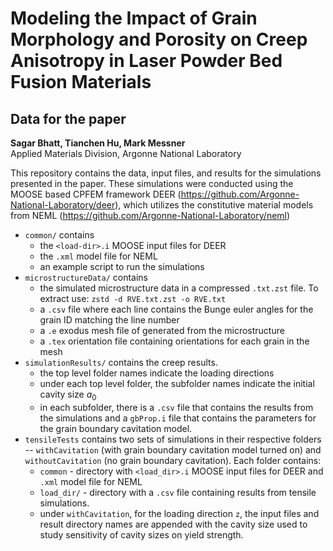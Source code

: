 # Modeling the Impact of Grain Morphology and Porosity on Creep Anisotropy in Laser Powder Bed Fusion Materials

## Data for the paper

**Sagar Bhatt, Tianchen Hu, Mark Messner**  
Applied Materials Division, Argonne National Laboratory

This repository contains the data, input files, and results for the simulations presented in the paper. These simulations were conducted using the MOOSE based CPFEM framework DEER (https://github.com/Argonne-National-Laboratory/deer), which utilizes the constitutive material models from NEML (https://github.com/Argonne-National-Laboratory/neml)

- `common/` contains 
    - the  `<load-dir>.i` MOOSE input files for DEER 
    - the `.xml` model file for NEML
    - an example script to run the simulations
- `microstructureData/` contains
    - the simulated microstructure data in a compressed `.txt.zst` file. To extract use: ```zstd -d RVE.txt.zst -o RVE.txt```
    - a `.csv` file where each line contains the Bunge euler angles for the grain ID matching the line number
    - a `.e` exodus mesh file of generated from the microstructure
    - a `.tex` orientation file containing orientations for each grain in the mesh
- `simulationResults/` contains the creep results. 
    - the top level folder names indicate the loading directions
    - under each top level folder, the subfolder names indicate the initial cavity size $a_0$
    - in each subfolder, there is a `.csv` file that contains the results from the simulations and a `gbProp.i` file that contains the parameters for the grain boundary cavitation model.
- `tensileTests` contains two sets of simulations in their respective folders -- `withCavitation` (with grain boundary cavitation model turned on) and `withoutCavitation` (no grain boundary cavitation). Each folder contains:
    - `common` - directory with `<load_dir>.i` MOOSE input files for DEER and `.xml` model file for NEML
    - `load_dir/` - directory with a `.csv` file containing results from tensile simulations.
    - under `withCavitation`, for the loading direction `z`, the input files and result directory names are appended with the cavity size used to study sensitivity of cavity sizes on yield strength.


